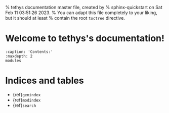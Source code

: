 % tethys documentation master file, created by
% sphinx-quickstart on Sat Feb 11 03:51:26 2023.
% You can adapt this file completely to your liking, but it should at least
% contain the root `toctree` directive.

# Welcome to tethys's documentation!

```{toctree}
:caption: 'Contents:'
:maxdepth: 2
modules
```

# Indices and tables

- {ref}`genindex`
- {ref}`modindex`
- {ref}`search`
